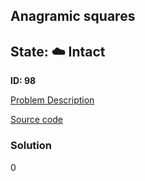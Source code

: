 ## Anagramic squares

## State: :cloud: **Intact**

**ID: 98**

[Problem Description](https://projecteuler.net/problem=98)

[Source code](main.cpp)

### Solution
0